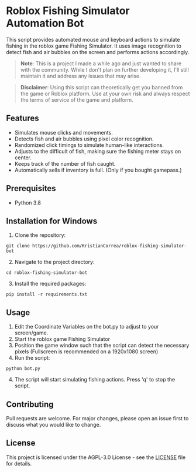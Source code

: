 # Roblox Fishing Simulator Automation Bot

This script provides automated mouse and keyboard actions to simulate fishing in the roblox game Fishing Simulator. It uses image recognition to detect fish and air bubbles on the screen and performs actions accordingly.

> **Note**: This is a project I made a while ago and just wanted to share with the community. While I don't plan on further developing it, I'll still maintain it and address any issues that may arise.

> **Disclaimer**: Using this script can theoretically get you banned from the game or Roblox platform. Use at your own risk and always respect the terms of service of the game and platform.

## Features

-   Simulates mouse clicks and movements.
-   Detects fish and air bubbles using pixel color recognition.
-   Randomized click timings to simulate human-like interactions.
-   Adjusts to the difficult of fish, making sure the fishing meter stays on center.
-   Keeps track of the number of fish caught.
-   Automatically sells if inventory is full. (Only if you bought gamepass.)

## Prerequisites

-   Python 3.8

## Installation for Windows

1. Clone the repository:

```batch
git clone https://github.com/KristianCorrea/roblox-fishing-simulator-bot
```

2. Navigate to the project directory:

```batch
cd roblox-fishing-simulator-bot
```

3. Install the required packages:

```batch
pip install -r requirements.txt
```

## Usage

1. Edit the Coordinate Variables on the bot.py to adjust to your screen/game.
1. Start the roblox game Fishing Simulator
2. Position the game window such that the script can detect the necessary pixels (Fullscreen is recommended on a 1920x1080 screen)
3. Run the script:

```batch
python bot.py
```

4. The script will start simulating fishing actions. Press 'q' to stop the script.

## Contributing

Pull requests are welcome. For major changes, please open an issue first to discuss what you would like to change.

## License

This project is licensed under the AGPL-3.0 License - see the [LICENSE](LICENSE) file for details.
